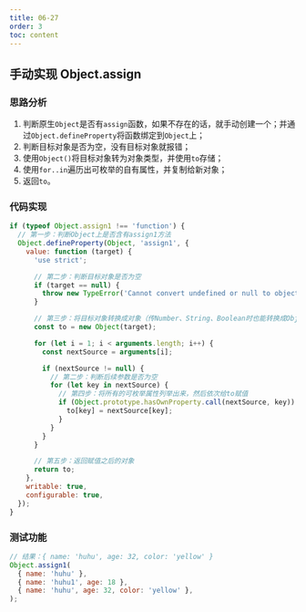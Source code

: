 ```yaml
---
title: 06-27
order: 3
toc: content
---
```


## 手动实现 Object.assign

### 思路分析

1. 判断原生`Object`是否有`assign`函数，如果不存在的话，就手动创建一个；并通过`Object.defineProperty`将函数绑定到`Object`上；
2. 判断目标对象是否为空，没有目标对象就报错；
3. 使用`Object()`将目标对象转为对象类型，并使用`to`存储；
4. 使用`for..in`遍历出可枚举的自有属性，并复制给新对象；
5. 返回`to`。

### 代码实现

```js
if (typeof Object.assign1 !== 'function') {
  // 第一步：判断Object上是否含有assign1方法
  Object.defineProperty(Object, 'assign1', {
    value: function (target) {
      'use strict';

      // 第二步：判断目标对象是否为空
      if (target == null) {
        throw new TypeError('Cannot convert undefined or null to object');
      }

      // 第三步：将目标对象转换成对象（传Number、String、Boolean时也能转换成Object类型）
      const to = new Object(target);

      for (let i = 1; i < arguments.length; i++) {
        const nextSource = arguments[i];

        if (nextSource != null) {
          // 第二步：判断后续参数是否为空
          for (let key in nextSource) {
            // 第四步：将所有的可枚举属性列举出来，然后依次给to赋值
            if (Object.prototype.hasOwnProperty.call(nextSource, key)) {
              to[key] = nextSource[key];
            }
          }
        }
      }

      // 第五步：返回赋值之后的对象
      return to;
    },
    writable: true,
    configurable: true,
  });
}
```

### 测试功能

```js
// 结果：{ name: 'huhu', age: 32, color: 'yellow' }
Object.assign1(
  { name: 'huhu' },
  { name: 'huhu1', age: 18 },
  { name: 'huhu', age: 32, color: 'yellow' },
);
```
